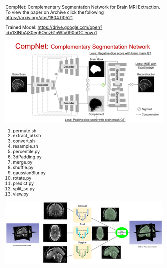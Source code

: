 CompNet: Complementary Segmentation Network for Brain MRI Extraction. To view the paper on Archive click the following https://arxiv.org/abs/1804.00521

Trained Model: https://drive.google.com/open?id=1XlNhAjX0eg6Omz61nWfx090oGCfepw7l

![Screenshot](https://github.com/SenthilCaesar/CNN-Brain-MRI-Segmentation/blob/master/CompNet%20Arch.png)

1) permute.sh
2) extract_b0.sh
3) convert.sh
4) resample.sh
5) percentile.py
6) 3dPadding.py
7) merge.py
8) shuffle.py
9) gaussianBlur.py
10) rotate.py
11) predict.py
12) split_so.py
13) view.py

![Screenshot](https://github.com/SenthilCaesar/CNN-Brain-MRI-Segmentation/blob/master/Multiview.png)
